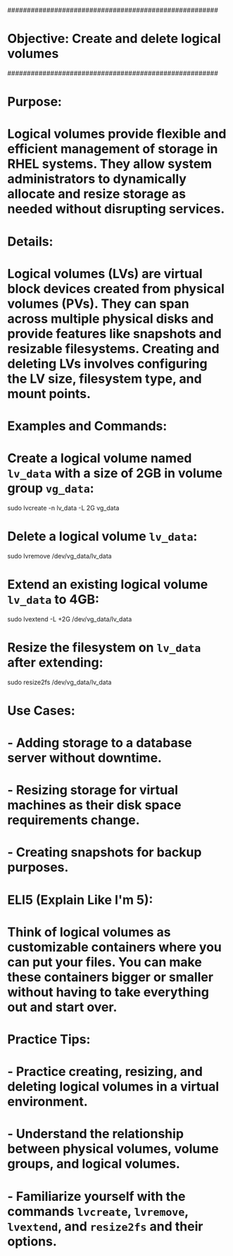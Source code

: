 ######################################################
# Objective: Create and delete logical volumes
######################################################

# Purpose:
# Logical volumes provide flexible and efficient management of storage in RHEL systems. They allow system administrators to dynamically allocate and resize storage as needed without disrupting services.

# Details:
# Logical volumes (LVs) are virtual block devices created from physical volumes (PVs). They can span across multiple physical disks and provide features like snapshots and resizable filesystems. Creating and deleting LVs involves configuring the LV size, filesystem type, and mount points.

# Examples and Commands:
# Create a logical volume named `lv_data` with a size of 2GB in volume group `vg_data`:
sudo lvcreate -n lv_data -L 2G vg_data

# Delete a logical volume `lv_data`:
sudo lvremove /dev/vg_data/lv_data

# Extend an existing logical volume `lv_data` to 4GB:
sudo lvextend -L +2G /dev/vg_data/lv_data

# Resize the filesystem on `lv_data` after extending:
sudo resize2fs /dev/vg_data/lv_data

# Use Cases:
# - Adding storage to a database server without downtime.
# - Resizing storage for virtual machines as their disk space requirements change.
# - Creating snapshots for backup purposes.

# ELI5 (Explain Like I'm 5):
# Think of logical volumes as customizable containers where you can put your files. You can make these containers bigger or smaller without having to take everything out and start over.

# Practice Tips:
# - Practice creating, resizing, and deleting logical volumes in a virtual environment.
# - Understand the relationship between physical volumes, volume groups, and logical volumes.
# - Familiarize yourself with the commands `lvcreate`, `lvremove`, `lvextend`, and `resize2fs` and their options.


